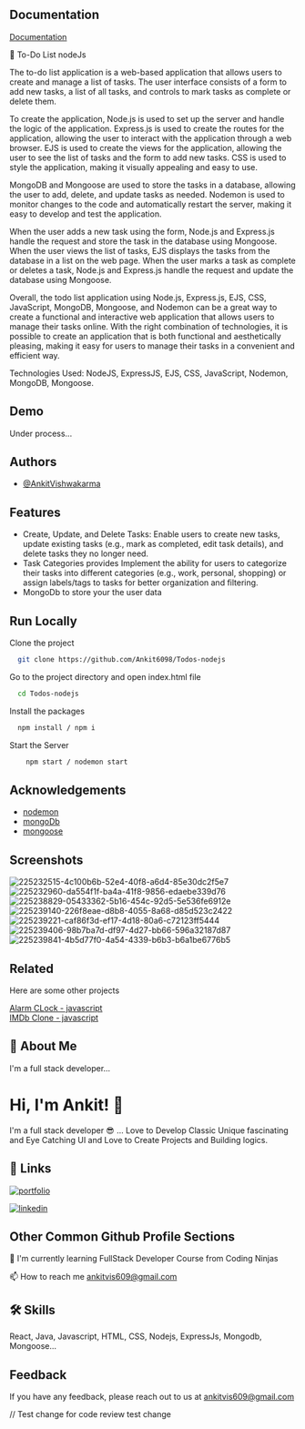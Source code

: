 
## Documentation

[Documentation](https://linktodocumentation)

📝 To-Do List nodeJs

The to-do list application is a web-based application that allows users to create and manage a list of tasks. The user interface consists of a form to add new tasks, a list of all tasks, and controls to mark tasks as complete or delete them.

To create the application, Node.js is used to set up the server and handle the logic of the application. Express.js is used to create the routes for the application, allowing the user to interact with the application through a web browser. EJS is used to create the views for the application, allowing the user to see the list of tasks and the form to add new tasks. CSS is used to style the application, making it visually appealing and easy to use.

MongoDB and Mongoose are used to store the tasks in a database, allowing the user to add, delete, and update tasks as needed. Nodemon is used to monitor changes to the code and automatically restart the server, making it easy to develop and test the application.

When the user adds a new task using the form, Node.js and Express.js handle the request and store the task in the database using Mongoose. When the user views the list of tasks, EJS displays the tasks from the database in a list on the web page. When the user marks a task as complete or deletes a task, Node.js and Express.js handle the request and update the database using Mongoose.

Overall, the todo list application using Node.js, Express.js, EJS, CSS, JavaScript, MongoDB, Mongoose, and Nodemon can be a great way to create a functional and interactive web application that allows users to manage their tasks online. With the right combination of technologies, it is possible to create an application that is both functional and aesthetically pleasing, making it easy for users to manage their tasks in a convenient and efficient way.

Technologies Used: NodeJS, ExpressJS, EJS, CSS, JavaScript, Nodemon, MongoDB, Mongoose.
## Demo

Under process...
## Authors

- [@AnkitVishwakarma](https://github.com/Ankit6098)


## Features

- Create, Update, and Delete Tasks: Enable users to create new tasks, update existing tasks (e.g., mark as completed, edit task details), and delete tasks they no longer need.
- Task Categories provides Implement the ability for users to categorize their tasks into different categories (e.g., work, personal, shopping) or assign labels/tags to tasks for better organization and filtering.
- MongoDb to store your the user data
## Run Locally

Clone the project

```bash
  git clone https://github.com/Ankit6098/Todos-nodejs
```

Go to the project directory and open index.html file

```bash
  cd Todos-nodejs
```

Install the packages

```bash
  npm install / npm i
```

Start the Server

```bash
    npm start / nodemon start
```
## Acknowledgements

 - [nodemon](https://nodemon.io/)
 - [mongoDb](https://www.mongodb.com/)
 - [mongoose](https://mongoosejs.com/)


## Screenshots

![225232515-4c100b6b-52e4-40f8-a6d4-85e30dc2f5e7](https://github.com/Ankit6098/Todos-nodejs/assets/92246613/487f548f-7ca6-4183-9443-c88c9f79c3f0)
![225232960-da554f1f-ba4a-41f8-9856-edaebe339d76](https://github.com/Ankit6098/Todos-nodejs/assets/92246613/25515d2e-1d72-498d-8044-59a01c6b9127)
![225238829-05433362-5b16-454c-92d5-5e536fe6912e](https://github.com/Ankit6098/Todos-nodejs/assets/92246613/316d15ca-1fe8-4581-80b1-fc316340bba6)
![225239140-226f8eae-d8b8-4055-8a68-d85d523c2422](https://github.com/Ankit6098/Todos-nodejs/assets/92246613/44a0c418-449e-446f-8a8e-3c4e14fca8bf)
![225239221-caf86f3d-ef17-4d18-80a6-c72123ff5444](https://github.com/Ankit6098/Todos-nodejs/assets/92246613/2ee90ab0-95d4-44f4-80ac-b17b088ac1ce)
![225239406-98b7ba7d-df97-4d27-bb66-596a32187d87](https://github.com/Ankit6098/Todos-nodejs/assets/92246613/960ff353-1ce9-4ef8-94e4-10af09184fd2)
![225239841-4b5d77f0-4a54-4339-b6b3-b6a1be6776b5](https://github.com/Ankit6098/Todos-nodejs/assets/92246613/f5ffc3b8-480f-4d11-9a0b-c469e3c17e8e)


## Related

Here are some other projects

[Alarm CLock - javascript](https://github.com/Ankit6098/Todos-nodejs)\
[IMDb Clone - javascript](https://github.com/Ankit6098/IMDb-Clone)


## 🚀 About Me
I'm a full stack developer...


# Hi, I'm Ankit! 👋

I'm a full stack developer 😎 ... Love to Develop Classic Unique fascinating and Eye Catching UI and Love to Create Projects and Building logics.
## 🔗 Links
[![portfolio](https://img.shields.io/badge/my_portfolio-000?style=for-the-badge&logo=ko-fi&logoColor=white)](https://ankithub.me/Resume/)

[![linkedin](https://img.shields.io/badge/linkedin-0A66C2?style=for-the-badge&logo=linkedin&logoColorwhite=)](https://www.linkedin.com/in/ankit-vishwakarma-6531221b0/)


## Other Common Github Profile Sections
🧠 I'm currently learning FullStack Developer Course from Coding Ninjas

📫 How to reach me ankitvis609@gmail.com


## 🛠 Skills
React, Java, Javascript, HTML, CSS, Nodejs, ExpressJs, Mongodb, Mongoose...


## Feedback

If you have any feedback, please reach out to us at ankitvis609@gmail.com

// Test change for code review
test change
